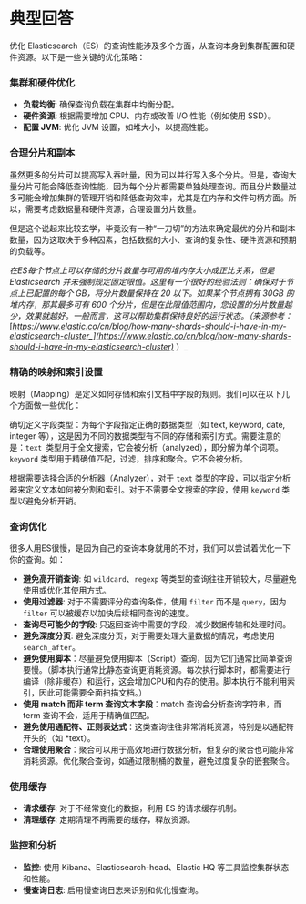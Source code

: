 # 典型回答

优化 Elasticsearch（ES）的查询性能涉及多个方面，从查询本身到集群配置和硬件资源。以下是一些关键的优化策略：
### 集群和硬件优化

- **负载均衡**: 确保查询负载在集群中均衡分配。
- **硬件资源**: 根据需要增加 CPU、内存或改善 I/O 性能（例如使用 SSD）。
- **配置 JVM**: 优化 JVM 设置，如堆大小，以提高性能。

### 合理分片和副本

虽然更多的分片可以提高写入吞吐量，因为可以并行写入多个分片。但是，查询大量分片可能会降低查询性能，因为每个分片都需要单独处理查询。而且分片数量过多可能会增加集群的管理开销和降低查询效率，尤其是在内存和文件句柄方面。所以，需要考虑数据量和硬件资源，合理设置分片数量。

但是这个说起来比较玄学，毕竟没有一种“一刀切”的方法来确定最优的分片和副本数量，因为这取决于多种因素，包括数据的大小、查询的复杂性、硬件资源和预期的负载等。

_在ES每个节点上可以存储的分片数量与可用的堆内存大小成正比关系，但是 Elasticsearch 并未强制规定固定限值。这里有一个很好的经验法则：确保对于节点上已配置的每个 GB，将分片数量保持在 20 以下。如果某个节点拥有 30GB 的堆内存，那其最多可有 600 个分片，但是在此限值范围内，您设置的分片数量越少，效果就越好。一般而言，这可以帮助集群保持良好的运行状态。（来源参考：_[_https://www.elastic.co/cn/blog/how-many-shards-should-i-have-in-my-elasticsearch-cluster_](https://www.elastic.co/cn/blog/how-many-shards-should-i-have-in-my-elasticsearch-cluster)_ ）_

### 精确的映射和索引设置

映射（Mapping）是定义如何存储和索引文档中字段的规则。我们可以在以下几个方面做一些优化：

确切定义字段类型：为每个字段指定正确的数据类型（如 text, keyword, date, integer 等），这是因为不同的数据类型有不同的存储和索引方式。需要注意的是：`text `类型用于全文搜索，它会被分析（analyzed），即分解为单个词项。`keyword`  类型用于精确值匹配，过滤，排序和聚合。它不会被分析。

根据需要选择合适的分析器（Analyzer），对于 `text` 类型的字段，可以指定分析器来定义文本如何被分割和索引。对于不需要全文搜索的字段，使用 `keyword` 类型以避免分析开销。

### 查询优化

很多人用ES很慢，是因为自己的查询本身就用的不对，我们可以尝试着优化一下你的查询。如：

- **避免高开销查询**: 如 `wildcard`、`regexp` 等类型的查询往往开销较大，尽量避免使用或优化其使用方式。
- **使用过滤器**: 对于不需要评分的查询条件，使用 `filter` 而不是 `query`，因为 `filter` 可以被缓存以加快后续相同查询的速度。
- **查询尽可能少的字段**: 只返回查询中需要的字段，减少数据传输和处理时间。
- **避免深度分页**: 避免深度分页，对于需要处理大量数据的情况，考虑使用 `search_after`。
- **避免使用脚本**：尽量避免使用脚本（Script）查询，因为它们通常比简单查询要慢。（脚本执行通常比静态查询更消耗资源。每次执行脚本时，都需要进行编译（除非缓存）和运行，这会增加CPU和内存的使用。脚本执行不能利用索引，因此可能需要全面扫描文档。）
- **使用 match 而非 term 查询文本字段**：match 查询会分析查询字符串，而 term 查询不会，适用于精确值匹配。
- **避免使用通配符、正则表达式**：这类查询往往非常消耗资源，特别是以通配符开头的（如 *text）。
- **合理使用聚合**：聚合可以用于高效地进行数据分析，但复杂的聚合也可能非常消耗资源。优化聚合查询，如通过限制桶的数量，避免过度复杂的嵌套聚合。

### 使用缓存

- **请求缓存**: 对于不经常变化的数据，利用 ES 的请求缓存机制。
- **清理缓存**: 定期清理不再需要的缓存，释放资源。

### 监控和分析

- **监控**: 使用 Kibana、Elasticsearch-head、Elastic HQ 等工具监控集群状态和性能。
- **慢查询日志**: 启用慢查询日志来识别和优化慢查询。
### 

